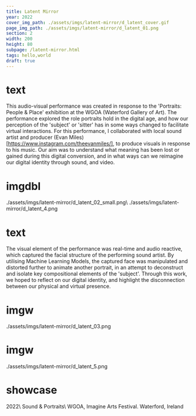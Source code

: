 ```yaml
---
title: Latent Mirror
year: 2022
cover_img_path: ./assets/imgs/latent-mirror/d_latent_cover.gif
page_img_path: ./assets/imgs/latent-mirror/d_latent_01.png
section: 2
width: 200
height: 80
subpage: /latent-mirror.html
tags: hello,world
draft: true
---
```

# text
This audio-visual performance was created in response to the 'Portraits: People & Place' exhibition at the WGOA (Waterford Gallery of Art). The performance explored the role portraits hold in the digital age, and how our perception of the 'subject' or 'sitter' has in some ways changed to facilitate virtual interactions. For this performance, I collaborated with local sound artist and producer (Evan Miles)[https://www.instagram.com/theevanmiles/], to produce visuals in response to his music. Our aim was to understand what meaning has been lost or gained during this digital conversion, and in what ways can we reimagine our digital identity through sound, and video.
# imgdbl
./assets/imgs/latent-mirror/d_latent_02_small.png\ ./assets/imgs/latent-mirror/d_latent_4.png
# text
The visual element of the performance was real-time and audio reactive, which captured the facial structure of the performing sound artist. By utilising Machine Learning Models, the captured face was manipulated and distorted further to animate another portrait, in an attempt to deconstruct and isolate key compositional elements of the 'subject'. Through this work, we hoped to reflect on our digital identity, and highlight the disconnection between our physical and virtual presence.
# imgw
./assets/imgs/latent-mirror/d_latent_03.png
# imgw
./assets/imgs/latent-mirror/d_latent_5.png
# showcase
2022\ Sound & Portraits\ WGOA, Imagine Arts Festival. Waterford, Ireland